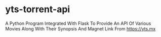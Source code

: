 # yts-torrent-api
A Python Program Integrated With Flask To Provide An API Of Various Movies Along With Their Synopsis And Magnet Link From https://yts.mx
